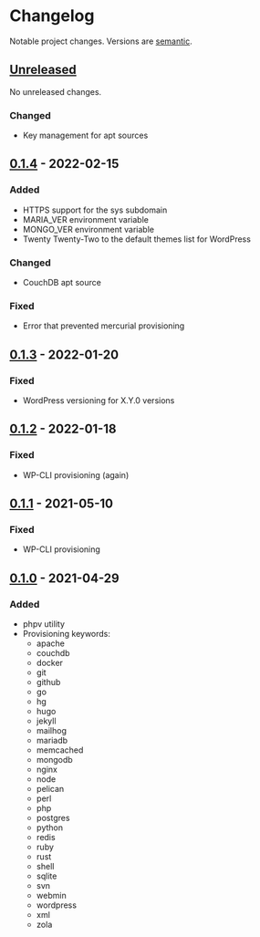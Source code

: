 # Changelog

Notable project changes. Versions are [semantic][].

## [Unreleased][]

No unreleased changes.
### Changed

- Key management for apt sources

## [0.1.4][] - 2022-02-15

### Added

- HTTPS support for the sys subdomain
- MARIA_VER environment variable
- MONGO_VER environment variable
- Twenty Twenty-Two to the default themes list for WordPress

### Changed

- CouchDB apt source

### Fixed

- Error that prevented mercurial provisioning

## [0.1.3][] - 2022-01-20

### Fixed

- WordPress versioning for X.Y.0 versions

## [0.1.2][] - 2022-01-18

### Fixed

- WP-CLI provisioning (again)

## [0.1.1][] - 2021-05-10

### Fixed

- WP-CLI provisioning

## [0.1.0][] - 2021-04-29

### Added

- phpv utility
- Provisioning keywords:
  - apache
  - couchdb
  - docker
  - git
  - github
  - go
  - hg
  - hugo
  - jekyll
  - mailhog
  - mariadb
  - memcached
  - mongodb
  - nginx
  - node
  - pelican
  - perl
  - php
  - postgres
  - python
  - redis
  - ruby
  - rust
  - shell
  - sqlite
  - svn
  - webmin
  - wordpress
  - xml
  - zola

[unreleased]: https://github.com/mgsisk/providence/compare/v0.1.4...HEAD
[0.1.4]: https://github.com/mgsisk/providence/compare/v0.1.3...v0.1.4
[0.1.3]: https://github.com/mgsisk/providence/compare/v0.1.2...v0.1.3
[0.1.2]: https://github.com/mgsisk/providence/compare/v0.1.1...v0.1.2
[0.1.1]: https://github.com/mgsisk/providence/compare/v0.1.0...v0.1.1
[0.1.0]: https://github.com/mgsisk/providence/tree/v0.1.0
[semantic]: https://semver.org
